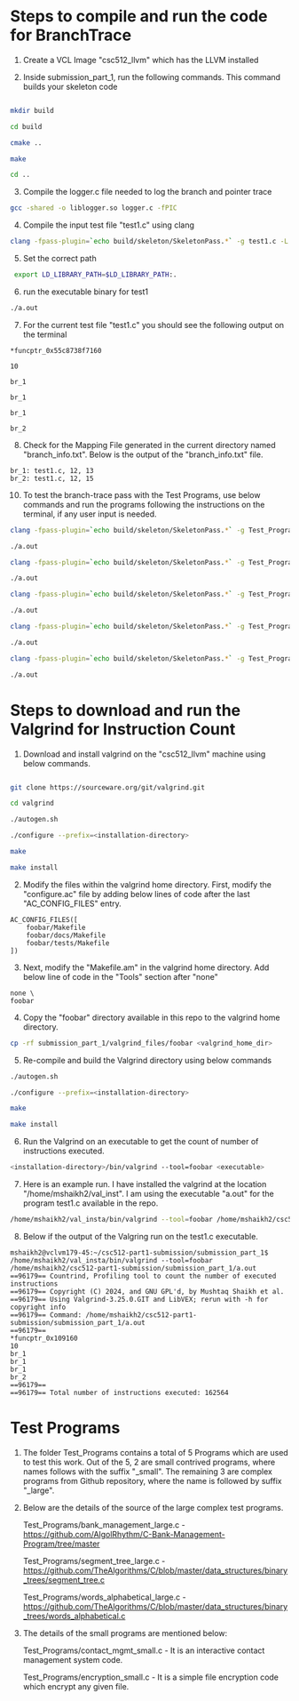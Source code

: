 # Steps to compile and run the code for BranchTrace

1. Create a VCL Image "csc512_llvm" which has the LLVM installed 

2. Inside submission_part_1, run the following commands. This command builds your skeleton code

```bash

mkdir build

cd build

cmake ..

make

cd ..
```
3. Compile the logger.c file needed to log the branch and pointer trace

```bash
gcc -shared -o liblogger.so logger.c -fPIC
```

4. Compile the input test file "test1.c" using clang 

```bash
clang -fpass-plugin=`echo build/skeleton/SkeletonPass.*` -g test1.c -L. -llogger
```

5. Set the correct path 

```bash
 export LD_LIBRARY_PATH=$LD_LIBRARY_PATH:.
```

6. run the executable binary for test1

```bash
./a.out
```

7. For the current test file "test1.c" you should see the following output on the terminal 

```
*funcptr_0x55c8738f7160

10

br_1

br_1

br_1

br_2
```
8. Check for the Mapping File generated in the current directory named "branch_info.txt". Below is the output of the "branch_info.txt" file.

```
br_1: test1.c, 12, 13
br_2: test1.c, 12, 15
```


10. To test the branch-trace pass with the Test Programs, use below commands and run the programs following the instructions on the terminal, if any user input is needed. 

```bash
clang -fpass-plugin=`echo build/skeleton/SkeletonPass.*` -g Test_Programs/contact_mgmt_small.c -L. -llogger

./a.out

clang -fpass-plugin=`echo build/skeleton/SkeletonPass.*` -g Test_Programs/encryption_small.c -L. -llogger

./a.out

clang -fpass-plugin=`echo build/skeleton/SkeletonPass.*` -g Test_Programs/segment_tree_large.c -L. -llogger

./a.out

clang -fpass-plugin=`echo build/skeleton/SkeletonPass.*` -g Test_Programs/bank_management_large.c -L. -llogger

./a.out

clang -fpass-plugin=`echo build/skeleton/SkeletonPass.*` -g Test_Programs/words_alphabetical_large.c -L. -llogger

./a.out
```

# Steps to download and run the Valgrind for Instruction Count

1. Download and install valgrind on the "csc512_llvm" machine using below commands.


```bash

git clone https://sourceware.org/git/valgrind.git

cd valgrind

./autogen.sh

./configure --prefix=<installation-directory>

make

make install

```

2. Modify the files within the valgrind home directory. First, modify the "configure.ac" file by adding below lines of code after the last "AC_CONFIG_FILES" entry.

```
AC_CONFIG_FILES([
    foobar/Makefile
    foobar/docs/Makefile
    foobar/tests/Makefile
])
```

3. Next, modify the "Makefile.am" in the valgrind home directory. Add below line of code in the "Tools" section after "none" 

```
none \
foobar
```

4. Copy the "foobar" directory available in this repo to the valgrind home directory. 

```bash
cp -rf submission_part_1/valgrind_files/foobar <valgrind_home_dir>
```

5. Re-compile and build the Valgrind directory using below commands

```bash
./autogen.sh

./configure --prefix=<installation-directory>

make

make install
```

6. Run the Valgrind on an executable to get the count of number of instructions executed.

```bash
<installation-directory>/bin/valgrind --tool=foobar <executable>
```

7. Here is an example run. I have installed the valgrind at the location "/home/mshaikh2/val_inst". I am using the executable "a.out" for the program test1.c available in the repo. 

```bash
/home/mshaikh2/val_insta/bin/valgrind --tool=foobar /home/mshaikh2/csc512-part1-submission/submission_part_1/a.out
```

8. Below if the output of the Valgring run on the test1.c executable. 

```
mshaikh2@vclvm179-45:~/csc512-part1-submission/submission_part_1$ /home/mshaikh2/val_insta/bin/valgrind --tool=foobar /home/mshaikh2/csc512-part1-submission/submission_part_1/a.out
==96179== Countrind, Profiling tool to count the number of executed instructions
==96179== Copyright (C) 2024, and GNU GPL'd, by Mushtaq Shaikh et al.
==96179== Using Valgrind-3.25.0.GIT and LibVEX; rerun with -h for copyright info
==96179== Command: /home/mshaikh2/csc512-part1-submission/submission_part_1/a.out
==96179== 
*funcptr_0x109160
10
br_1
br_1
br_1
br_2
==96179== 
==96179== Total number of instructions executed: 162564
```

# Test Programs

1. The folder Test_Programs contains a total of 5 Programs which are used to test this work. Out of the 5, 2 are small contrived programs, where names follows with the suffix "_small". The remaining 3 are complex programs from Github repository, where the name is followed by suffix "_large".

2. Below are the details of the source of the large complex test programs.

   Test_Programs/bank_management_large.c - https://github.com/AlgolRhythm/C-Bank-Management-Program/tree/master

   Test_Programs/segment_tree_large.c - https://github.com/TheAlgorithms/C/blob/master/data_structures/binary_trees/segment_tree.c

   Test_Programs/words_alphabetical_large.c - https://github.com/TheAlgorithms/C/blob/master/data_structures/binary_trees/words_alphabetical.c

3. The details of the small programs are mentioned below:

   Test_Programs/contact_mgmt_small.c - It is an interactive contact management system code.

   Test_Programs/encryption_small.c - It is a simple file encryption code which encrypt any given file. 
